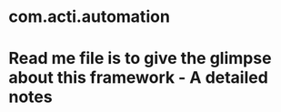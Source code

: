 # com.acti.automation
# Read me file is to give the glimpse about this framework - A detailed notes
